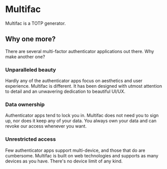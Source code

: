 # Multifac

Multifac is a TOTP generator.

## Why one more?

There are several multi-factor authenticator applications out there. Why
make another one?

### Unparalleled beauty

Hardly any of the authenticator apps focus on aesthetics and user experience.
Multifac is different. It has been designed with utmost attention to detail and
an unwavering dedication to beautiful UI/UX.

### Data ownership

Authenticator apps tend to lock you in. Multifac does not need you to sign up,
nor does it keep any of your data. You always own your data and can revoke our
access whenever you want.

### Unrestricted access

Few authenticator apps support multi-device, and those that do are cumbersome.
Multifac is built on web technologies and supports as many devices as you have.
There's no device limit of any kind.
